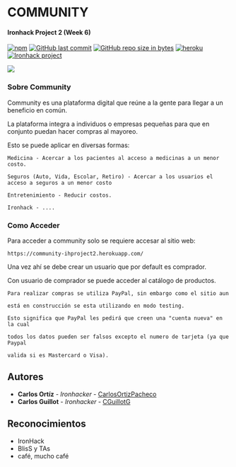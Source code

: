 # COMMUNITY

#### Ironhack Project 2 (Week 6)

[![npm](https://img.shields.io/npm/v/npm.svg?color=FB3B49)](https://www.npmjs.com/)
[![GitHub last commit](https://img.shields.io/github/last-commit/CGuillotG/IH-Project2.svg)](https://github.com/CGuillotG/IH-Project2)
[![GitHub repo size in bytes](https://img.shields.io/github/repo-size/CGuillotG/IH-Project2.svg)](https://github.com/CGuillotG/IH-Project2)
[![heroku](https://img.shields.io/badge/live-heroku-%2379589F.svg)](https://community-ihproject2.herokuapp.com/)
[![Ironhack project](https://img.shields.io/badge/project-Ironhack-32c3ff.svg)](https://projects.ironhack.com.mx/projects/5c4b87d818a0f50017f374a5/2)


![](./resources/images/homepage-cover.jpeg)



### Sobre Community

Community es una plataforma digital que reúne a la gente para llegar a un beneficio en común.

La plataforma integra a individuos o empresas pequeñas para que en conjunto puedan hacer compras al mayoreo.

Esto se puede aplicar en diversas formas:

```
Medicina - Acercar a los pacientes al acceso a medicinas a un menor costo.

Seguros (Auto, Vida, Escolar, Retiro) - Acercar a los usuarios el acceso a seguros a un menor costo

Entretenimiento - Reducir costos.

Ironhack - ....
```

### Como Acceder

Para acceder a community solo se requiere accesar al sitio web:

```
https://community-ihproject2.herokuapp.com/
```

Una vez ahí se debe crear un usuario que por default es comprador.

Con usuario de comprador se puede acceder al catálogo de productos.

```
Para realizar compras se utiliza PayPal, sin embargo como el sitio aun

está en construcción se esta utilizando en modo testing.

```



```
Esto significa que PayPal les pedirá que creen una "cuenta nueva" en la cual

todos los datos pueden ser falsos excepto el numero de tarjeta (ya que Paypal

valida si es Mastercard o Visa).

```


## Autores

* **Carlos Ortíz** - *Ironhacker* - [CarlosOrtizPacheco](https://github.com/carlosortizpacheco)
* **Carlos Guillot** - *Ironhacker* - [CGuillotG](https://github.com/CGuillotG)

## Reconocimientos

* IronHack
* BlisS y TAs
* café, mucho café

<!-- Markdown link & img dfn's -->
[npm-image]: https://img.shields.io/npm/v/datadog-metrics.svg?style=flat-square
[npm-url]: https://npmjs.org/package/datadog-metrics
[npm-downloads]: https://img.shields.io/npm/dm/datadog-metrics.svg?style=flat-square
[travis-image]: https://img.shields.io/travis/dbader/node-datadog-metrics/master.svg?style=flat-square
[travis-url]: https://travis-ci.org/dbader/node-datadog-metrics
[wiki]: https://github.com/yourname/yourproject/wiki
